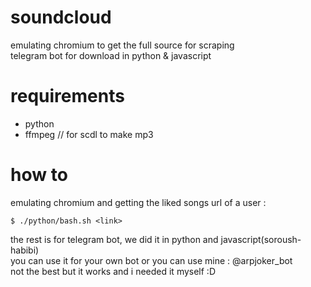 # soundcloud    
emulating chromium to get the full source for scraping       
telegram bot for download in python & javascript      

# requirements      

* python    
* ffmpeg              // for scdl to make mp3

# how to

emulating chromium and getting the liked songs url of a user :         
```
$ ./python/bash.sh <link>        

```

the rest is for telegram bot, we did it in python and javascript(soroush-habibi)       
you can use it for your own bot or you can use mine : @arpjoker_bot         
not the best but it works and i needed it myself :D        
